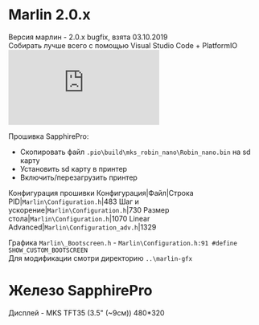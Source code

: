 # Marlin 2.0.x 

Версия марлин - 2.0.x bugfix, взята 03.10.2019<br/>
Собирать лучше всего с помощью Visual Studio Code + PlatformIO<br/>
![Инструкция по установке Visual Studio Code + PlatformIO](https://docs.platformio.org/en/latest/ide/vscode.html)<br/>

Прошивка SapphirePro:
* Скопировать файл `.pio\build\mks_robin_nano\Robin_nano.bin` на sd карту
* Установить sd карту в принтер
* Включить/перезагрузить принтер

Конфигурация прошивки
Конфигурация|Файл|Строка
PID|`Marlin\Configuration.h`|483
Шаг и ускорение|`Marlin\Configuration.h`|730
Размер стола|`Marlin\Configuration.h`|1070
Linear Advanced|`Marlin\Configuration_adv.h`|1329

Графика
`Marlin\_Bootscreen.h` - `Marlin\Configuration.h:91 #define SHOW_CUSTOM_BOOTSCREEN`<br/>
Для модификации смотри директорию `..\marlin-gfx`

# Железо SapphirePro

Дисплей - MKS TFT35 (3.5" (~9см)) 480*320<br/>


